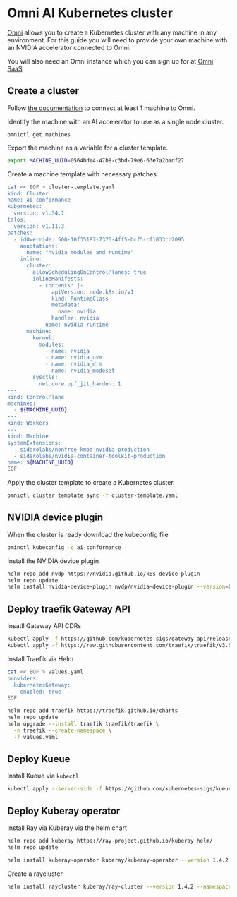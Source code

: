 # Omni AI Kubernetes cluster

[Omni](https://siderolabs.com/omni) allows you to create a Kubernetes cluster with any machine in any environment. For this guide you will need to provide your own machine with an NVIDIA accelerator connected to Omni.

You will also need an Omni instance which you can sign up for at [Omni SaaS](https://siderolabs.com/omni-signup)

## Create a cluster

Follow [the documentation](https://docs.siderolabs.com/omni/omni-cluster-setup/registering-machines/register-machines-with-omni) to connect at least 1 machine to Omni.

Identify the machine with an AI accelerator to use as a single node cluster.

```
omnictl get machines
```
Export the machine as a variable for a cluster template.

```bash
export MACHINE_UUID=0564bde4-47b8-c3bd-79e6-63e7a2badf27
```

Create a machine template with necessary patches.

```bash
cat << EOF > cluster-template.yaml
kind: Cluster
name: ai-conformance
kubernetes:
  version: v1.34.1
talos:
  version: v1.11.3
patches:
  - idOverride: 500-10f35187-7376-4ff5-bcf5-cf1033cb2095
    annotations:
      name: "nvidia modules and runtime"
    inline:
      cluster:
        allowSchedulingOnControlPlanes: true
        inlineManifests:
          - contents: |-
              apiVersion: node.k8s.io/v1
              kind: RuntimeClass
              metadata:
                name: nvidia
              handler: nvidia
            name: nvidia-runtime
      machine:
        kernel:
          modules:
            - name: nvidia
            - name: nvidia_uvm
            - name: nvidia_drm
            - name: nvidia_modeset
        sysctls:
          net.core.bpf_jit_harden: 1
---
kind: ControlPlane
machines:
  - ${MACHINE_UUID}
---
kind: Workers
---
kind: Machine
systemExtensions:
  - siderolabs/nonfree-kmod-nvidia-production
  - siderolabs/nvidia-container-toolkit-production
name: ${MACHINE_UUID}
EOF
```
Apply the cluster template to create a Kubernetes cluster.

```bash
omnictl cluster template sync -f cluster-template.yaml
```

## NVIDIA device plugin

When the cluster is ready download the kubeconfig file

```bash
ominctl kubeconfig -c ai-conformance
```

Install the NVIDIA device plugin

```bash
helm repo add nvdp https://nvidia.github.io/k8s-device-plugin
helm repo update
helm install nvidia-device-plugin nvdp/nvidia-device-plugin --version=0.14.5 --set=runtimeClassName=nvidia --namespace kube-system
```

## Deploy traefik Gateway API

Insatll Gateway API CDRs

```bash
kubectl apply -f https://github.com/kubernetes-sigs/gateway-api/releases/download/v1.3.0/standard-install.yaml
kubectl apply -f https://raw.githubusercontent.com/traefik/traefik/v3.5/docs/content/reference/dynamic-configuration/kubernetes-gateway-rbac.yml
```
Install Traefik via Helm

```bash
cat << EOF > values.yaml
providers:
  kubernetesGateway:
    enabled: true
EOF

helm repo add traefik https://traefik.github.io/charts
helm repo update
helm upgrade --install traefik traefik/traefik \
  -n traefik --create-namespace \
  -f values.yaml
```

## Deploy Kueue

Install Kueue via `kubectl`

```bash
kubectl apply --server-side -f https://github.com/kubernetes-sigs/kueue/releases/download/v0.14.2/manifests.yaml
```



## Deploy Kuberay operator

Install Ray via Kuberay via the helm chart

```bash
helm repo add kuberay https://ray-project.github.io/kuberay-helm/
helm repo update

helm install kuberay-operator kuberay/kuberay-operator --version 1.4.2 --namespace kube-system
```

Create a raycluster

```bash
helm install raycluster kuberay/ray-cluster --version 1.4.2 --namespace kube-system
```
